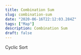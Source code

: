 ```yaml
---
title: Combination Sum
slug: combination-sum
date: "2020-06-16T22:12:03.284Z"
tags: ["Map"]
description: Combination Sum
draft: false
---
```


Cyclic Sort
